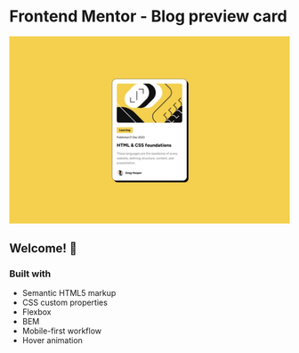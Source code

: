 # Frontend Mentor - Blog preview card

![Design preview for the Blog preview card coding challenge](assets/images/desktop-design.jpg)

## Welcome! 👋

### Built with

- Semantic HTML5 markup
- CSS custom properties
- Flexbox
- BEM
- Mobile-first workflow
- Hover animation
